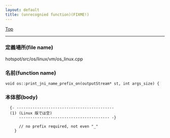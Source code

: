 ```yaml
---
layout: default
title: (unrecognied function)(FIXME!)
---
```

[Top](../index.html)

--- 
### 定義場所(file name)
hotspot/src/os/linux/vm/os_linux.cpp

### 名前(function name)
```
void os::print_jni_name_prefix_on(outputStream* st, int args_size) {
```

### 本体部(body)
```
  {- -------------------------------------------
  (1) (Linux 版では空)
      ---------------------------------------- -}

	  // no prefix required, not even "_"
	}
	
```


